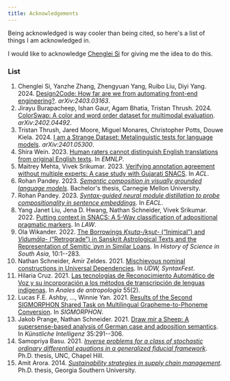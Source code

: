 ```yaml
---
title: Acknowledgements
---
```


Being acknowledged is way cooler than being cited, so here's a list of things I am acknowledged in.

I would like to acknowledge [Chenglei Si](https://noviscl.github.io/) for giving me the idea to do this.

### List
1. Chenglei Si, Yanzhe Zhang, Zhengyuan Yang, Ruibo Liu, Diyi Yang. 2024. [Design2Code: How far are we from automating front-end engineering?](https://arxiv.org/abs/2403.03163). *arXiv:2403.03163*.
2. Jirayu Burapacheep, Ishan Gaur, Agam Bhatia, Tristan Thrush. 2024. [ColorSwap: A color and word order dataset for multimodal evaluation](https://arxiv.org/abs/2402.04492). *arXiv:2402.04492*.
3. Tristan Thrush, Jared Moore, Miguel Monares, Christopher Potts, Douwe Kiela. 2024. [I am a Strange Dataset: Metalinguistic tests for language models](https://arxiv.org/abs/2401.05300). *arXiv:2401.05300*.
4. Shira Wein. 2023. [Human raters cannot distinguish English translations from original English texts](https://aclanthology.org/2023.emnlp-main.754/). In *EMNLP*.
5. Maitrey Mehta, Vivek Srikumar. 2023. [Verifying annotation agreement without multiple experts: A case study with Gujarati SNACS](https://aclanthology.org/2023.findings-acl.696/). In *ACL*.
6. Rohan Pandey. 2023. *[Semantic composition in visually grounded language models](https://arxiv.org/abs/2305.16328)*. Bachelor's thesis, Carnegie Mellon University.
7. Rohan Pandey. 2023. *[Syntax-guided neural module distillation to probe compositionality in sentence embeddings](https://arxiv.org/abs/2301.08998)*. In *EACL*.
8. Yang Janet Liu, Jena D. Hwang, Nathan Schneider, Vivek Srikumar. 2022. [Putting context in SNACS: A 5-Way classification of adpositional pragmatic markers](https://aclanthology.org/2022.law-1.15/). In *LAW*.
9. Ola Wikander. 2022. [The Borrowings *Kṣuta-/kṣut-* (“Inimical”) and *Vidumāla-* (“Retrograde”) in Sanskrit Astrological Texts and the Representation of Semitic *ʿayn* in Similar Loans](https://portal.research.lu.se/en/publications/the-borrowings-k%E1%B9%A3uta-k%E1%B9%A3ut-inimical-and-vidum%C4%81la-retrograde-in-san). In *History of Science in South Asia*, 10:1--283.
10. Nathan Schneider, Amir Zeldes. 2021. [Mischievous nominal constructions in Universal Dependencies](https://aclanthology.org/2021.udw-1.14/). In *UDW, SyntaxFest*.
11. Hilaria Cruz. 2021. [Las tecnologías de Reconocimiento Automático de Voz y su incorporación a los métodos de transcripción de lenguas indígenas](https://www.scielo.org.mx/scielo.php?pid=S2448-62212021000200013&script=sci_arttext). In *Anales de antropología* 55(2).
12. Lucas F.E. Ashby, ..., Winnie Yan. 2021. [Results of the Second SIGMORPHON Shared Task on Multilingual Grapheme-to-Phoneme Conversion](https://aclanthology.org/2021.sigmorphon-1.13/). In *SIGMORPHON*.
13. Jakob Prange, Nathan Schneider. 2021. [Draw *mir* a Sheep: A supersense-based analysis of German case and adposition semantics](https://link.springer.com/article/10.1007/s13218-021-00712-y#Ack1). In *Künstliche Intelligenz* 35:291--306.
14. Samopriya Basu. 2021. *[Inverse problems for a class of stochastic ordinary differential equations in a generalized fiducial framework](https://cdr.lib.unc.edu/concern/dissertations/kp78gr88w)*. Ph.D. thesis, UNC, Chapel Hill.
15. Amit Arora. 2014. *[Sustainability strategies in supply chain management](https://digitalcommons.georgiasouthern.edu/cgi/viewcontent.cgi?article=2118&context=etd)*. Ph.D. thesis, Georgia Southern University.


